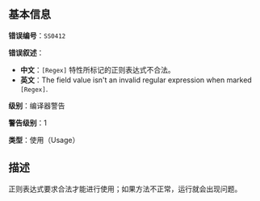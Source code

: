 ## 基本信息

**错误编号**：`SS0412`

**错误叙述**：

* **中文**：`[Regex]` 特性所标记的正则表达式不合法。
* **英文**：The field value isn't an invalid regular expression when marked `[Regex]`.

**级别**：编译器警告

**警告级别**：1

**类型**：使用（Usage）

## 描述

正则表达式要求合法才能进行使用；如果方法不正常，运行就会出现问题。
